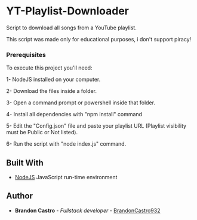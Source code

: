 # YT-Playlist-Downloader

 Script to download all songs from a YouTube playlist.
 
 This script was made only for educational purposes, i don't support piracy! 
 
 ### Prerequisites
 
 To execute this project you'll need:
 
 1- NodeJS installed on your computer.
 
 2- Download the files inside a folder.
 
 3- Open a command prompt or powershell inside that folder.
 
 4- Install all dependencies with "npm install" command
 
 5- Edit the "Config.json" file and paste your playlist URL (Playlist visibility must be Public or Not listed).
 
 6- Run the script with "node index.js" command.
 
 
 ## Built With
 
 * [NodeJS](https://nodejs.dev/) JavaScript run-time environment

## Author

* **Brandon Castro** - *Fullstack developer* - [BrandonCastro932](https://github.com/BrandonCastro932)
